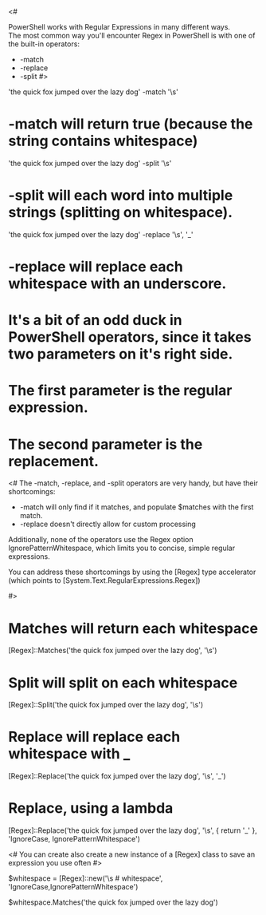 ﻿<#

PowerShell works with Regular Expressions in many different ways.  
The most common way you'll encounter Regex in PowerShell is with one of the built-in operators:
* -match
* -replace
* -split
#>

'the quick fox jumped over the lazy dog' -match '\s' 
 # -match will return true (because the string contains whitespace)
  
 'the quick fox jumped over the lazy dog' -split '\s'
 # -split will each word into multiple strings (splitting on whitespace).
 
'the quick fox jumped over the lazy dog' -replace '\s', '_'
 # -replace will replace each whitespace with an underscore.  
 # It's a bit of an odd duck in PowerShell operators, since it takes two parameters on it's right side.
 # The first parameter is the regular expression.
 # The second parameter is the replacement.


<#
The -match, -replace, and -split operators are very handy, but have their shortcomings:

* -match will only find if it matches, and populate $matches with the first match.
* -replace doesn't directly allow for custom processing

Additionally, none of the operators use the Regex option IgnorePatternWhitespace, which limits you to concise, simple regular expressions.

You can address these shortcomings by using the [Regex] type accelerator (which points to [System.Text.RegularExpressions.Regex])

#>

 # Matches will return each whitespace
[Regex]::Matches('the quick fox jumped over the lazy dog', '\s')

 # Split will split on each whitespace
[Regex]::Split('the quick fox jumped over the lazy dog', '\s')

 # Replace will replace each whitespace with _
[Regex]::Replace('the quick fox jumped over the lazy dog', '\s', '_')

 # Replace, using a lambda
[Regex]::Replace('the quick fox jumped over the lazy dog', '\s', {
    return '_'
}, 'IgnoreCase, IgnorePatternWhitespace')


<#
You can create also create a new instance of a [Regex] class to save an expression you use often
#>

$whitespace = [Regex]::new('\s # whitespace', 'IgnoreCase,IgnorePatternWhitespace')

$whitespace.Matches('the quick fox jumped over the lazy dog')
